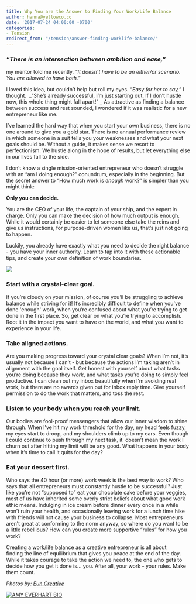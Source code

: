 ```yaml
---
title: Why You are the Answer to Finding Your Work/Life Balance
author: hanna@yellowco.co
date: '2017-07-24 04:00:00 -0700'
categories:
- Tension
redirect_from: "/tension/answer-finding-worklife-balance/"
---
```


### **_“There is an intersection between ambition and ease,”_**

my mentor told me recently. _“It doesn’t have to be an either/or scenario. You are allowed to have both.”_

I loved this idea, but couldn’t help but roll my eyes. _“Easy for her to say,”_ I thought.  _“She’s already successful, I’m just starting out. If I don’t hustle now, this whole thing might fall apart!" _ As attractive as finding a balance between success and rest sounded, I wondered if it was realistic for a new entrepreneur like me.

I’ve learned the hard way that when you start your own business, there is no one around to give you a gold star. There is no annual performance review in which someone in a suit tells you your weaknesses and what your next goals should be. Without a guide, it makes sense we resort to perfectionism. We hustle along in the hope of results, but let everything else in our lives fall to the side.

I don’t know a single mission-oriented entrepreneur who doesn’t struggle with an “am I doing enough?” conundrum, especially in the beginning. But the secret answer to “How much work is _enough_ work?” is simpler than you might think:

**Only you can decide.**

You are the CEO of your life, the captain of your ship, and the expert in charge. Only you can make the decision of how much output is enough. While it would certainly be easier to let someone else take the reins and give us instructions, for purpose-driven women like us, that’s just not going to happen.

Luckily, you already have exactly what you need to decide the right balance - you have your inner authority. Learn to tap into it with these actionable tips, and create your own definition of work boundaries.

![](https://yellow-blog-images.imgix.net/2017/07/TheFinerFewer-Final-257-1.jpg)

### **Start with a crystal-clear goal.**

If you’re cloudy on your mission, of course you’ll be struggling to achieve balance while striving for it! It’s incredibly difficult to define when you've done 'enough' work, when you’re confused about what you’re trying to get done in the first place. So, get clear on what you’re trying to accomplish. Root it in the impact you want to have on the world, and what you want to experience in your life. 

### **Take aligned actions.**

Are you making progress toward your crystal clear goals? When I’m not, it’s usually not because I can’t - but because the actions I’m taking aren’t in alignment with the goal itself. Get honest with yourself about what tasks you’re doing because they _work_, and what tasks you’re doing to simply feel productive. I can clean out my inbox beautifully when I’m avoiding real work, but there are no awards given out for inbox reply time. Give yourself permission to do the work that matters, and toss the rest.

### **Listen to your body when you reach your limit.**

Our bodies are fool-proof messengers that allow our inner wisdom to shine through. When I’ve hit my work threshold for the day, my head feels fuzzy, my eyes start to droop, and my shoulders climb up to my ears. Even though I could continue to push through my next task, it  doesn’t mean the work I churn out after hitting my limit will be any good. What happens in your body when it’s time to call it quits for the day?

### **Eat your dessert first.**

Who says the 40 hour (or more) work week is the best way to work? Who says that all entrepreneurs must constantly hustle to be successful? Just like you’re not “supposed to” eat your chocolate cake before your veggies, most of us have inherited some overly strict beliefs about what good work ethic means. Indulging in ice cream before dinner every once in a while won’t ruin your health, and occasionally leaving work for a lunch time hike with friends will not cause your business to collapse. Most entrepreneurs aren’t great at conforming to the norm anyway, so where do you want to be a little rebellious? How can you create more supportive “rules” for how you work?

Creating a work/life balance as a creative entrepreneur is all about finding the line of equilibrium that gives you peace at the end of the day. While it takes courage to take the action we need to, the one who gets to decide how you get it done is... you. After all, your work - your rules. Make them count.

_Photos by: [Eun Creative](http://www.euncreative.com/)_

[![AMY EVERHART BIO](https://yellow-blog-images.imgix.net/2017/04/AMY-EVERHART-BIO.jpg)](http://www.amyeverhartcoaching.com/)

